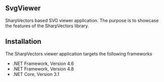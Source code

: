## SvgViewer
SharpVectors based SVG viewer application. The purpose is to showcase the features of the SharpVectors library.

## Installation
The SharpVectors viewer application targets the following frameworks
* .NET Framework, Version 4.6
* .NET Framework, Version 4.8
* .NET Core, Version 3.1
